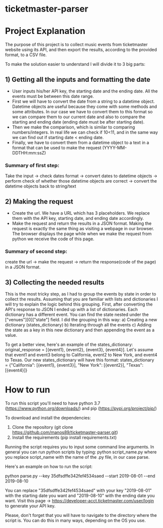 # ticketmaster-parser

# Project Explanation
The purpose of this project is to collect music events from ticketmaster website using its API, and then export the results, according to the provided format, to a CSV file.

To make the solution easier to understand I will divide it to 3 big parts:
## 1) Getting all the inputs and formatting the date
  - User inputs his/her API key, the starting date and the ending date. All the events must be between this date range.
  - First we will have to convert the date from a string to a datetime object. Datetime objects are useful because they come with some         methods and some attributes. In our case we have to convert them to this format so we can compare them to our current date and also to     compare the starting and ending date (ending date must be after starting date).
  - Then we make the comparison, which is similar to comparing numbers/integers. In real life we can check if 10<11, and in the same way       we can find out if starting date < ending date.
  - Finally, we have to convert them from a datetime object to a text in a format that can be used to make the request (YYYY-MM-               DDTHH:mm:ssZ)
  
### Summary of first  step:
Take the input -> check dates format -> convert dates to datetime objects -> perform check of whether those datetime objects are correct -> convert the datetime objects back to string/text
## 2) Making the request
  - Create the url. We have a URL which has 3 placeholders. We replace them with the API key, starting date, and ending date                 accordingly.
  - Make the request and return the results in a JSON format. Making the request is exactly the same thing as visiting a webpage in our         browser. The browser displays the page while when we make the request from python we receive the code of this page.
  
  ### Summary of second  step:
  create the url -> make the request -> return the response(code of the page) in a JSON format.
## 3) Collecting the needed results
  This is the most tricky step, as I had to group the events by state in order to collect the results.
  Assuming that you are familiar with lists and dictionaries I will try to explain the logic behind this grouping.
  First, after converting the API's response to JSON I ended up with a list of dictionaries. Each dictionary has a different event.
  You can find the state nested under the ["venues"][0]["state"] field.
  I did the grouping in this way:
  a) Creating a new dictionary (states_dictionary)
  b) Iterating through all the events
  c) Adding the state as a key in this new dictionary and then appending the event as a value.
  
  To get a better view, here's an example of the states_dictionary:
  original_response = [{event1}, {event2}, {event3}, {event4}]. 
  Let's assume that event1 and event3 belong to California, event2 to New York, and event4 to Texas.
  Our new states_dictionary will have this format:
  states_dictionary = {"California": [{event1}, {event3}], "New York": [{event2}], "Texas": [{event4}]}
  
  
# How to run

To run this script you'll need to have python 3.7 (https://www.python.org/downloads/) and pip (https://pypi.org/project/pip/)

To download and install the dependencies:
1) Clone the repository (git clone https://github.com/manos89/ticketmaster-parser.git)
2) Install the requirements (pip install requirements.txt)

Running the script requires you to input some command line arguments. In general you can run python scripts by typing: 
python script_name.py where you replace script_name with the name of the .py file, in our case parse.

Here's an example on how to run the script:

python parse.py --key 35dfsdffe342fef4534saed --start 2019-08-01 --end 2019-08-10

You can replace "35dfsdffe342fef4534saed" with your key "2019-08-01" with the starting date you want and "2019-08-10" with the ending date you want. Visit this page -> https://developer-acct.ticketmaster.com/user/login to generate your API key.

Please, don't forget that you will have to navigate to the directory where the script is. You can do this in many ways, depending on the OS you use.
